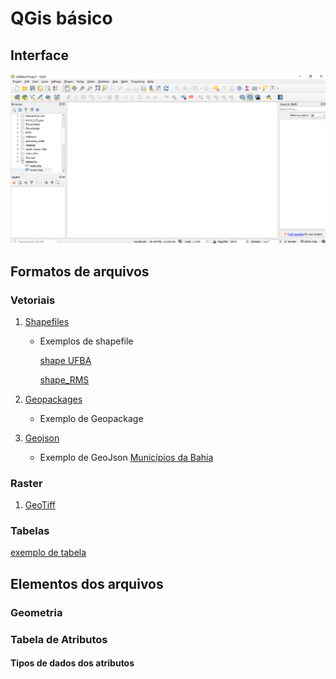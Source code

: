 # QGis básico

## Interface

![qgis_interface_01](./qgis_inter_01.png)

## Formatos de arquivos

### Vetoriais
1. [Shapefiles](https://pt.wikipedia.org/wiki/Shapefile)
   - Exemplos de shapefile

        [shape UFBA](./Edificacoes_UFBA.zip)

        [shape_RMS](./BaseSSA.zip)

1. [Geopackages](https://www.geopackage.org/)
   
   - Exemplo de Geopackage

2. [Geojson](https://geojson.org/)
   
   - Exemplo de GeoJson
        [Municípios da Bahia](https://raw.githubusercontent.com/tbrugz/geodata-br/master/geojson/geojs-29-mun.json)

### Raster

1. [GeoTiff](https://pt.wikipedia.org/wiki/GeoTIFF)

### Tabelas

[exemplo de tabela](./estimativa_dou_2019.xls)

## Elementos dos arquivos

### Geometria

### Tabela de Atributos

#### Tipos de dados dos atributos